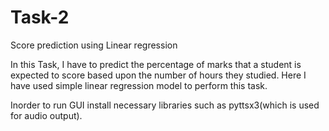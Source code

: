 # Task-2
Score prediction using Linear regression

In this Task, I have to predict the percentage of marks that a student is expected to score based upon the number of hours they studied. 
Here I have used simple linear regression model to perform this task.


Inorder to run GUI install necessary libraries such as pyttsx3(which is used for audio output).
